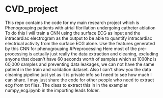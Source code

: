 # CVD_project
This repo contains the code for my main research project which is Phenogrouping patients with atrial fibrillation undergoing catheter ablation <br />
 To do this I will train a CNN using the surface ECG as input and the intracardiac electrogram as the output to be able to quantify intracardiac electrical activity from the surface ECG alone. Use the features generated by this CNN for phenogrouping
#Preprocessing 
Here most of the pre-processing is actually just really the data extraction and cleaning, excluding anyone that doesn't have 60 seconds worth of samples which at 1000hz is 60,000 samples and preventing data leakages, we can not have the same patient in the train and validation dataset. Also I can't show you the data cleaning pipeline just yet as it is private info so I need to see how much I can share. I may just share the code for other people who need to extract ecg from txt files. The class to extract this in in the examplar numpy_ecg.ipynb in the importing leads folder.
